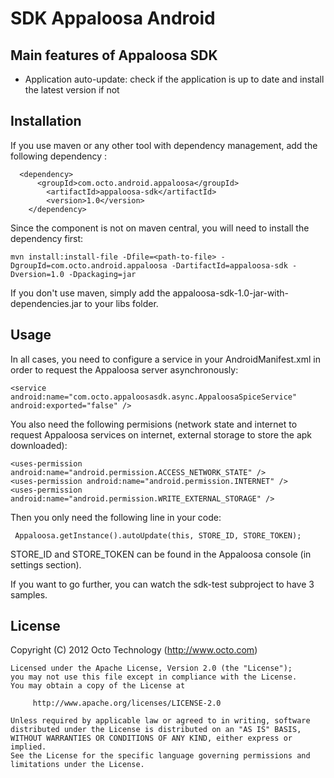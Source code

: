 SDK Appaloosa Android
=====================

Main features of Appaloosa SDK
------------------------------

* Application auto-update: check if the application is up to date and install the latest version if not

Installation
------------

If you use maven or any other tool with dependency management, add the following dependency :

      <dependency>
          <groupId>com.octo.android.appaloosa</groupId>
	        <artifactId>appaloosa-sdk</artifactId>
	        <version>1.0</version>
	    </dependency>

Since the component is not on maven central, you will need to install the dependency first:

    mvn install:install-file -Dfile=<path-to-file> -DgroupId=com.octo.android.appaloosa -DartifactId=appaloosa-sdk -Dversion=1.0 -Dpackaging=jar

If you don't use maven, simply add the appaloosa-sdk-1.0-jar-with-dependencies.jar to your libs folder.

Usage
-----

In all cases, you need to configure a service in your AndroidManifest.xml in order to request the Appaloosa server asynchronously:

    <service android:name="com.octo.appaloosasdk.async.AppaloosaSpiceService" android:exported="false" />

You also need the following permisions (network state and internet to request Appaloosa services on internet, external storage to store the apk downloaded):

    <uses-permission android:name="android.permission.ACCESS_NETWORK_STATE" />
    <uses-permission android:name="android.permission.INTERNET" />
    <uses-permission android:name="android.permission.WRITE_EXTERNAL_STORAGE" />

Then you only need the following line in your code:

     Appaloosa.getInstance().autoUpdate(this, STORE_ID, STORE_TOKEN);
     
STORE_ID and STORE_TOKEN can be found in the Appaloosa console (in settings section).

If you want to go further, you can watch the sdk-test subproject to have 3 samples.

License
-------

  Copyright (C) 2012 Octo Technology (http://www.octo.com)
  
	Licensed under the Apache License, Version 2.0 (the "License");
	you may not use this file except in compliance with the License.
	You may obtain a copy of the License at
	
	     http://www.apache.org/licenses/LICENSE-2.0
	
	Unless required by applicable law or agreed to in writing, software
	distributed under the License is distributed on an "AS IS" BASIS,
	WITHOUT WARRANTIES OR CONDITIONS OF ANY KIND, either express or implied.
	See the License for the specific language governing permissions and
	limitations under the License.
